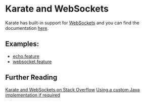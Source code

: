 # Karate and WebSockets

Karate has built-in support for [WebSockets](https://developer.mozilla.org/en-US/docs/Web/API/WebSockets_API) and you can find the documentation [here](https://github.com/karatelabs/karate#websocket).

## Examples:
* [echo.feature](https://github.com/karatelabs/karate/blob/master/karate-demo/src/test/java/demo/websocket/echo.feature)
* [websocket.feature](https://github.com/karatelabs/karate/blob/master/karate-demo/src/test/java/demo/websocket/websocket.feature)

## Further Reading
[Karate and WebSockets on Stack Overflow](https://stackoverflow.com/search?q=%5Bkarate%5D+websocket)
[Using a custom Java implementation if required](https://stackoverflow.com/a/69299321/143475)